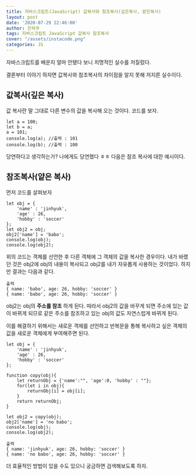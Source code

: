 ```yaml
---
title: 자바스크립트(JavaScript) 값복사와 참조복사(깊은복사, 얕은복사)
layout: post
date: '2020-07-29 22:46:00'
author: 진혀쿠
tags: 자바스크립트 JavaScript 값복사 참조복사
cover: "/assets/instacode.png"
categories: JS
---
```


자바스크립트를 배운지 얼마 안됐다 보니 치명적인 실수를 저질렀다.

결론부터 이야기 하자면 값복사와 참조복사의 차이점을 알지 못해 저지른 실수이다.

## 값복사(깊은 복사)

값 복사란 말 그대로 다른 변수의 값을 복사해 오는 것이다. 코드를 보자.

    let a = 100;
    let b = a;
    a = 101;
    console.log(a); //출력 : 101
    console.log(b); //출력 : 100

당연하다고 생각하는가? 나에게도 당연했다 ㅎㅎ 다음은 참조 복사에 대한 예시이다.


## 참조복사(얕은 복사)

먼저 코드를 살펴보자

    let obj = {
        'name' : 'jinhyuk',
        'age' : 26,
        'hobby' : 'soccer'
    };
    let obj2 = obj;
    obj2['name'] = 'babo';
    console.log(obj);
    console.log(obj2);

위의 코드는 객체를 선언한 후 다른 객체에 그 객체의 값을 복사한 경우이다. 내가 바랬던 것은 obj2에 obj의 내용이 복사되고 obj2를 내가 자유롭게 사용하는 것이었다.
하지만 결과는 다음과 같다.

    출력
    { name: 'babo', age: 26, hobby: 'soccer' }
    { name: 'babo', age: 26, hobby: 'soccer' }

obj2는 obj의 **주소를 참조** 하게 된다. 따라서 obj2의 값을 바꾸게 되면 주소에 있는 값이 바뀌게 되므로 같은 주소를 참조하고 있는 obj의 값도 자연스럽게 바뀌게 된다.

이를 해결하기 위해서는 새로운 객체를 선언하고 반복문을 통해 복사하고 싶은 객체의 값을 새로운 객체에게 부여해주면 된다. 

    let obj = {
        'name' : 'jinhyuk',
        'age' : 26,
        'hobby' : 'soccer'
    };

    function copy(obj){
        let returnObj = {'name':"", 'age':0, 'hobby' : ""};
        for(let i in obj){
            returnObj[i] = obj[i];
        }
        return returnObj;
    }

    let obj2 = copy(obj);
    obj2['name'] = 'no babo';
    console.log(obj);
    console.log(obj2);

    출력
    { name: 'jinhyuk', age: 26, hobby: 'soccer' }
    { name: 'no babo', age: 26, hobby: 'soccer' }

더 효율적인 방법이 있을 수도 있으니 궁금하면 검색해보도록 하자.